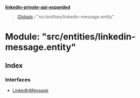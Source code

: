 **[linkedin-private-api-expanded](../README.md)**

> [Globals](../globals.md) / "src/entities/linkedin-message.entity"

# Module: "src/entities/linkedin-message.entity"

## Index

### Interfaces

* [LinkedInMessage](../interfaces/_src_entities_linkedin_message_entity_.linkedinmessage.md)
